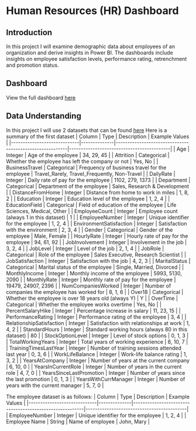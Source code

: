 # Human Resources (HR) Dashboard
## Introduction
In this project I will examine demographic data about employees of an organization and derive insights in Power BI. The dashboards include insights on employee satisfaction levels, performance rating, retrenchment and promotion status.
## Dashboard
View the full dashboard [here](https://github.com/mwang-cmn/HR-Dashboard-and-Notebook/blob/main/HR%20Dashboard.pbix)

## Data Understanding
In this project I will use 2 datasets that can be found [here](https://drive.google.com/file/d/1h4bvZlHJUFAYJ5CbleAmLr6muAX1Q7rm/view)
Here is a summary of the first dataset
| Column                      | Type         | Description                                             | Example Values                            |
|-----------------------------|--------------|---------------------------------------------------------|-------------------------------------------|
| Age                         | Integer      | Age of the employee                                     | 34, 29, 45                                |
| Attrition                   | Categorical  | Whether the employee has left the company or not        | Yes, No                                   |
| BusinessTravel              | Categorical  | Frequency of business travel for the employee           | Travel_Rarely, Travel_Frequently, Non-Travel |
| DailyRate                   | Integer      | Daily rate of pay for the employee                      | 1102, 279, 1373                           |
| Department                  | Categorical  | Department of the employee                              | Sales, Research & Development             |
| DistanceFromHome            | Integer      | Distance from home to work in miles                     | 1, 8, 2                                   |
| Education                   | Integer      | Education level of the employee                         | 1, 2, 4                                   |
| EducationField              | Categorical  | Field of education of the employee                      | Life Sciences, Medical, Other             |
| EmployeeCount               | Integer      | Employee count (always 1 in this dataset)               | 1                                         |
| EmployeeNumber              | Integer      | Unique identifier for the employee                      | 1, 2, 4                                   |
| EnvironmentSatisfaction     | Integer      | Satisfaction with the environment                       | 2, 3, 4                                   |
| Gender                      | Categorical  | Gender of the employee                                  | Male, Female                              |
| HourlyRate                  | Integer      | Hourly rate of pay for the employee                     | 94, 61, 92                                |
| JobInvolvement              | Integer      | Involvement in the job                                  | 3, 2, 4                                   |
| JobLevel                    | Integer      | Level of the job                                        | 2, 1, 4                                   |
| JobRole                     | Categorical  | Role of the employee                                    | Sales Executive, Research Scientist       |
| JobSatisfaction             | Integer      | Satisfaction with the job                               | 4, 2, 3                                   |
| MaritalStatus               | Categorical  | Marital status of the employee                          | Single, Married, Divorced                 |
| MonthlyIncome               | Integer      | Monthly income of the employee                          | 5993, 5130, 2090                          |
| MonthlyRate                 | Integer      | Monthly rate of pay for the employee                    | 19479, 24907, 2396                        |
| NumCompaniesWorked          | Integer      | Number of companies the employee has worked for         | 8, 1, 6                                   |
| Over18                      | Categorical  | Whether the employee is over 18 years old (always Y)    | Y                                         |
| OverTime                    | Categorical  | Whether the employee works overtime                     | Yes, No                                   |
| PercentSalaryHike           | Integer      | Percentage increase in salary                           | 11, 23, 15                                |
| PerformanceRating           | Integer      | Performance rating of the employee                      | 3, 4                                      |
| RelationshipSatisfaction    | Integer      | Satisfaction with relationships at work                 | 1, 4, 2                                   |
| StandardHours               | Integer      | Standard working hours (always 80 in this dataset)      | 80                                        |
| StockOptionLevel            | Integer      | Level of stock options                                  | 0, 1, 3                                   |
| TotalWorkingYears           | Integer      | Total years of working experience                       | 8, 10, 7                                  |
| TrainingTimesLastYear       | Integer      | Number of training sessions attended last year          | 0, 3, 6                                   |
| WorkLifeBalance             | Integer      | Work-life balance rating                                | 1, 3, 2                                   |
| YearsAtCompany              | Integer      | Number of years at the current company                  | 6, 10, 0                                  |
| YearsInCurrentRole          | Integer      | Number of years in the current role                     | 4, 7, 0                                   |
| YearsSinceLastPromotion     | Integer      | Number of years since the last promotion                | 0, 1, 3                                   |
| YearsWithCurrManager        | Integer      | Number of years with the current manager                | 5, 7, 0                                   |

The employee dataset is as follows:
| Column                      | Type         | Description                                             | Example Values                            |
|-----------------------------|--------------|---------------------------------------------------------|-------------------------------------------|
| EmployeeNumber              | Integer      | Unique identifier for the employee                      | 1, 2, 4                                   |
| Employee Name               | String       | Name of employee                                        | John, Mary                                |



